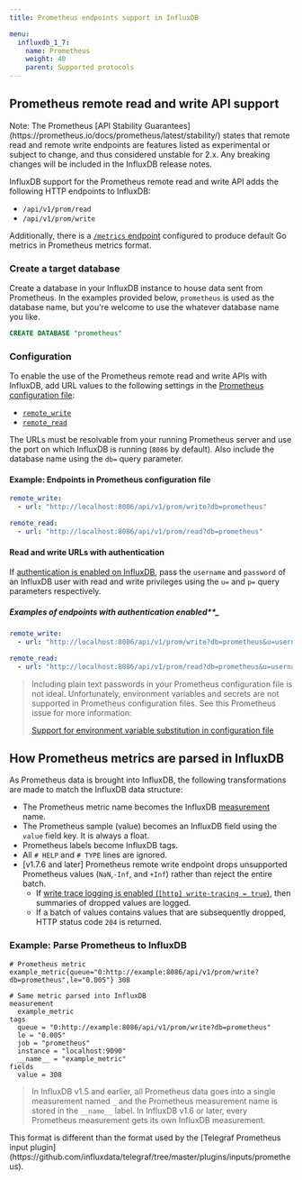 ```yaml
---
title: Prometheus endpoints support in InfluxDB

menu:
  influxdb_1_7:
    name: Prometheus
    weight: 40
    parent: Supported protocols
---
```


## Prometheus remote read and write API support

<dt>
Note: The Prometheus [API Stability Guarantees](https://prometheus.io/docs/prometheus/latest/stability/)
states that remote read and remote write endpoints are features listed as experimental
or subject to change, and thus considered unstable for 2.x. Any breaking changes
will be included in the InfluxDB release notes.
</dt>

InfluxDB support for the Prometheus remote read and write API adds the following
HTTP endpoints to InfluxDB:

* `/api/v1/prom/read`
* `/api/v1/prom/write`

Additionally, there is a [`/metrics` endpoint](/influxdb/v1.7/administration/server_monitoring/#influxdb-metrics-http-endpoint) configured to produce default Go metrics in Prometheus metrics format.

### Create a target database

Create a database in your InfluxDB instance to house data sent from Prometheus.
In the examples provided below, `prometheus` is used as the database name, but
you're welcome to use the whatever database name you like.

```sql
CREATE DATABASE "prometheus"
```

### Configuration

To enable the use of the Prometheus remote read and write APIs with InfluxDB, add URL
values to the following settings in the [Prometheus configuration file](https://prometheus.io/docs/prometheus/latest/configuration/configuration/#configuration-file):

* [`remote_write`](https://prometheus.io/docs/prometheus/latest/configuration/configuration/#%3Cremote_write%3E)
* [`remote_read`](https://prometheus.io/docs/prometheus/latest/configuration/configuration/#%3Cremote_read%3E)

The URLs must be resolvable from your running Prometheus server and use the port
on which InfluxDB is running (`8086` by default).
Also include the database name using the `db=` query parameter.

#### Example: Endpoints in Prometheus configuration file

```yaml
remote_write:
  - url: "http://localhost:8086/api/v1/prom/write?db=prometheus"

remote_read:
  - url: "http://localhost:8086/api/v1/prom/read?db=prometheus"
```

#### Read and write URLs with authentication

If [authentication is enabled on InfluxDB](/influxdb/v1.7/administration/authentication_and_authorization/),
pass the `username` and `password` of an InfluxDB user with read and write privileges
using the `u=` and `p=` query parameters respectively.

##### Examples of endpoints with authentication enabled**_  

```yaml
remote_write:
  - url: "http://localhost:8086/api/v1/prom/write?db=prometheus&u=username&p=password"

remote_read:
  - url: "http://localhost:8086/api/v1/prom/read?db=prometheus&u=username&p=password"
```

> Including plain text passwords in your Prometheus configuration file is not ideal.
> Unfortunately, environment variables and secrets are not supported in Prometheus configuration files.
> See this Prometheus issue for more information:
>
>[Support for environment variable substitution in configuration file](https://github.com/prometheus/prometheus/issues/2357)

## How Prometheus metrics are parsed in InfluxDB

As Prometheus data is brought into InfluxDB, the following transformations are
made to match the InfluxDB data structure:

* The Prometheus metric name becomes the InfluxDB [measurement](/influxdb/v1.7/concepts/key_concepts/#measurement) name.
* The Prometheus sample (value) becomes an InfluxDB field using the `value` field key. It is always a float.
* Prometheus labels become InfluxDB tags.
* All `# HELP` and `# TYPE` lines are ignored.
* [v1.7.6 and later] Prometheus remote write endpoint drops unsupported Prometheus values (`NaN`,`-Inf`, and `+Inf`) rather than reject the entire batch.
  * If [write trace logging is enabled (`[http] write-tracing = true`)](/influxdb/v1.7/administration/config/#write-tracing-false), then summaries of dropped values are logged.
  * If a batch of values contains values that are subsequently dropped, HTTP status code `204` is returned.

### Example: Parse Prometheus to InfluxDB

```shell
# Prometheus metric
example_metric{queue="0:http://example:8086/api/v1/prom/write?db=prometheus",le="0.005"} 308

# Same metric parsed into InfluxDB
measurement
  example_metric
tags
  queue = "0:http://example:8086/api/v1/prom/write?db=prometheus"
  le = "0.005"
  job = "prometheus"
  instance = "localhost:9090"
  __name__ = "example_metric"
fields
  value = 308
```

> In InfluxDB v1.5 and earlier, all Prometheus data goes into a single measurement
> named `_` and the Prometheus measurement name is stored in the `__name__` label.
> In InfluxDB v1.6 or later, every Prometheus measurement gets its own InfluxDB measurement.

<dt>
This format is different than the format used by the [Telegraf Prometheus input plugin](https://github.com/influxdata/telegraf/tree/master/plugins/inputs/prometheus).
</dt>
